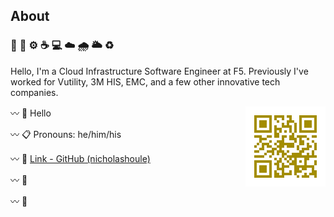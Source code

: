 ## About

### :high_brightness: :wrench: :gear: :coffee: :computer: :cloud: :cloud_with_rain: :sun_behind_large_cloud: :recycle:

Hello, I'm a Cloud Infrastructure Software Engineer at F5. Previously I've worked for Vutility, 3M HIS, EMC, and a few other innovative tech companies.

<img align="right" width="128" src="https://raw.githubusercontent.com/nicholashoule/img/master/nicholashoule.png" />

:wavy_dash: :wave: Hello

:wavy_dash: :clipboard: Pronouns: he/him/his

:wavy_dash: :link: [Link - GitHub (nicholashoule)](https://github.com/nicholashoule/nicholashoule)

:wavy_dash: :book:

:wavy_dash: :art:
